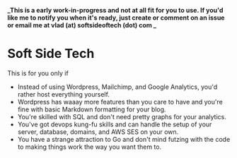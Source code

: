 **_This is a early work-in-progress and not at all fit for you to use. If you'd like me to notify you when it's ready, just create or comment on an issue or email me at vlad (at) softsideoftech (dot) com _**

# Soft Side Tech

This is for you only if
- Instead of using Wordpress, Mailchimp, and Google Analytics, you'd rather host everything yourself.
- Wordpress has waaay more features than you care to have and you're fine with basic Markdown formatting for your blog.
- You're skilled with SQL and don't need pretty graphs for your analytics.
- You've got devops kung-fu skills and can handle the setup of your server, database, domains, and AWS SES on your own.
- You have a strange attraction to Go and don't mind futzing with the code to making things work the way you want them to.


